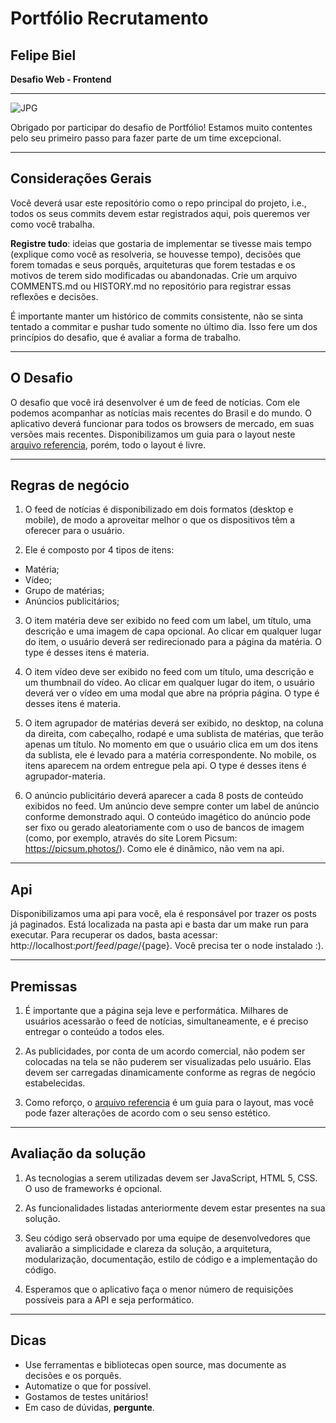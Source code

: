 # Portfólio Recrutamento

## Felipe Biel
**Desafio Web - Frontend**

---
![JPG](https://github.com/globoi/portfolio-desafio/assets/7443856/90c0c5c8-c08e-4b89-974e-74056ad00f4b)

Obrigado por participar do desafio de Portfólio! Estamos muito contentes pelo seu primeiro passo para fazer parte de um time excepcional.

-------------------------------------------------------------------------------
## Considerações Gerais
Você deverá usar este repositório como o repo principal do projeto, i.e., todos os seus commits devem estar registrados aqui, pois queremos ver como você trabalha.

**Registre tudo**: ideias que gostaria de implementar se tivesse mais tempo (explique como você as resolveria, se houvesse tempo), decisões que forem tomadas e seus porquês, arquiteturas que forem testadas e os motivos de terem sido modificadas ou abandonadas. Crie um arquivo COMMENTS.md ou HISTORY.md no repositório para registrar essas reflexões e decisões.

É importante manter um histórico de commits consistente, não se sinta tentado a commitar e pushar tudo somente no último dia. Isso fere um dos princípios do desafio, que é avaliar a forma de trabalho.

-------------------------------------------------------------------------------
## O Desafio
O desafio que você irá desenvolver é um de feed de notícias. Com ele podemos acompanhar as notícias mais recentes do Brasil e do mundo.
O aplicativo deverá funcionar para todos os browsers de mercado, em suas versões mais recentes.
Disponibilizamos um guia para o layout neste [arquivo referencia](https://bit.ly/3ls3dYg), porém, todo o layout é livre.

-------------------------------------------------------------------------------
## Regras de negócio

1. O feed de notícias é disponibilizado em dois formatos (desktop e mobile), de modo a aproveitar melhor o que os dispositivos têm a oferecer para o usuário.

2. Ele é composto por 4 tipos de itens:
* Matéria;
* Vídeo;
* Grupo de matérias;
* Anúncios publicitários;

3. O item matéria deve ser exibido no feed com um label, um título, uma descrição e uma imagem de capa opcional. Ao clicar em qualquer lugar do item, o usuário deverá ser redirecionado para a página da matéria. O type é desses itens é materia.

4. O item vídeo deve ser exibido no feed com um título, uma descrição e um thumbnail do vídeo. Ao clicar em qualquer lugar do item, o usuário deverá ver o vídeo em uma modal que abre na própria página. O type é desses itens é materia.

5. O item agrupador de matérias deverá ser exibido, no desktop, na coluna da direita, com cabeçalho, rodapé e uma sublista de matérias, que terão apenas um título. No momento em que o usuário clica em um dos itens da sublista, ele é levado para a matéria correspondente. No mobile, os itens aparecem na ordem entregue pela api. O type é desses itens é agrupador-materia.

6. O anúncio publicitário deverá aparecer a cada 8 posts de conteúdo exibidos no feed. Um anúncio deve sempre conter um label de anúncio conforme demonstrado aqui. O conteúdo imagético do anúncio pode ser fixo ou gerado aleatoriamente com o uso de bancos de imagem (como, por exemplo, através do site Lorem Picsum: https://picsum.photos/). Como ele é dinâmico, não vem na api.

------------------------------------------------------------------------------
## Api
Disponibilizamos uma api para você, ela é responsável por trazer os posts já paginados. Está localizada na pasta api e basta dar um make run para executar. Para recuperar os dados, basta acessar: http://localhost:${port}/feed/page/${page}. Você precisa ter o node instalado :).

------------------------------------------------------------------------------
## Premissas

1. É importante que a página seja leve e performática. Milhares de usuários acessarão o feed de notícias, simultaneamente, e é preciso entregar o conteúdo a todos eles.

2. As publicidades, por conta de um acordo comercial, não podem ser colocadas na tela se não puderem ser visualizadas pelo usuário. Elas devem ser carregadas dinamicamente conforme as regras de negócio estabelecidas.

3. Como reforço, o [arquivo referencia](https://bit.ly/3ls3dYg) é um guia para o layout, mas você pode fazer alterações de acordo com o seu senso estético.

------------------------------------------------------------------------------
## Avaliação da solução

1. As tecnologias a serem utilizadas devem ser JavaScript, HTML 5, CSS. O uso de frameworks é opcional.

2. As funcionalidades listadas anteriormente devem estar presentes na sua solução.

3. Seu código será observado por uma equipe de desenvolvedores que avaliarão a simplicidade e clareza da solução, a arquitetura, modularização, documentação, estilo de código e a implementação do código.

4. Esperamos que o aplicativo faça o menor número de requisições possíveis para a API e seja performático.

-------------------------------------------------------------------------------
## Dicas
* Use ferramentas e bibliotecas open source, mas documente as decisões e os porquês.
* Automatize o que for possível.
* Gostamos de testes unitários!
* Em caso de dúvidas, **pergunte**.
